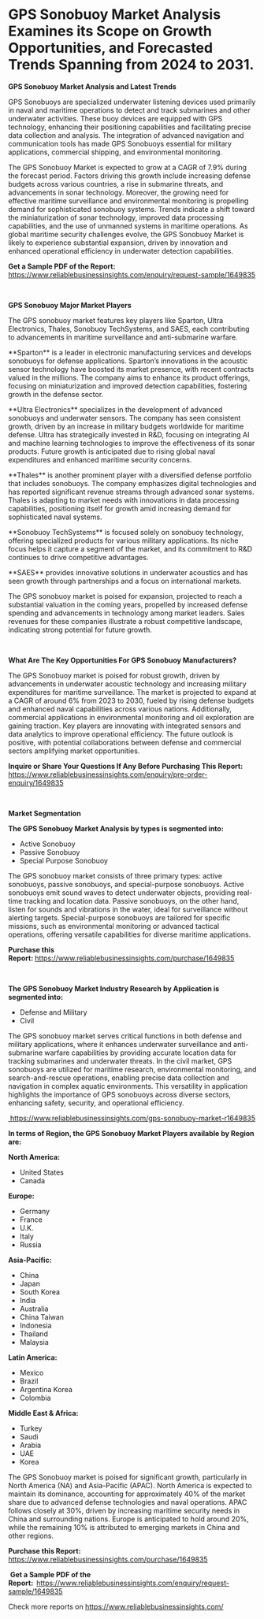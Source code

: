 <p><h1>GPS Sonobuoy Market Analysis Examines its Scope on Growth Opportunities, and Forecasted Trends Spanning from 2024 to 2031.</h1></p><p><strong>GPS Sonobuoy Market Analysis and Latest Trends</strong></p>
<p><p>GPS Sonobuoys are specialized underwater listening devices used primarily in naval and maritime operations to detect and track submarines and other underwater activities. These buoy devices are equipped with GPS technology, enhancing their positioning capabilities and facilitating precise data collection and analysis. The integration of advanced navigation and communication tools has made GPS Sonobuoys essential for military applications, commercial shipping, and environmental monitoring.</p><p>The GPS Sonobuoy Market is expected to grow at a CAGR of 7.9% during the forecast period. Factors driving this growth include increasing defense budgets across various countries, a rise in submarine threats, and advancements in sonar technology. Moreover, the growing need for effective maritime surveillance and environmental monitoring is propelling demand for sophisticated sonobuoy systems. Trends indicate a shift toward the miniaturization of sonar technology, improved data processing capabilities, and the use of unmanned systems in maritime operations. As global maritime security challenges evolve, the GPS Sonobuoy Market is likely to experience substantial expansion, driven by innovation and enhanced operational efficiency in underwater detection capabilities.</p></p>
<p><strong>Get a Sample PDF of the Report:&nbsp;</strong> <a href="https://www.reliablebusinessinsights.com/enquiry/request-sample/1649835?utm_campaign=118&utm_medium=2&utm_source=Github&utm_content=ia&utm_term=29122024&utm_id=gps-sonobuoy">https://www.reliablebusinessinsights.com/enquiry/request-sample/1649835</a></p>
<p>&nbsp;</p>
<p><strong>GPS Sonobuoy Major Market Players</strong></p>
<p><p>The GPS sonobuoy market features key players like Sparton, Ultra Electronics, Thales, Sonobuoy TechSystems, and SAES, each contributing to advancements in maritime surveillance and anti-submarine warfare. </p><p>**Sparton** is a leader in electronic manufacturing services and develops sonobuoys for defense applications. Sparton’s innovations in the acoustic sensor technology have boosted its market presence, with recent contracts valued in the millions. The company aims to enhance its product offerings, focusing on miniaturization and improved detection capabilities, fostering growth in the defense sector.</p><p>**Ultra Electronics** specializes in the development of advanced sonobuoys and underwater sensors. The company has seen consistent growth, driven by an increase in military budgets worldwide for maritime defense. Ultra has strategically invested in R&D, focusing on integrating AI and machine learning technologies to improve the effectiveness of its sonar products. Future growth is anticipated due to rising global naval expenditures and enhanced maritime security concerns.</p><p>**Thales** is another prominent player with a diversified defense portfolio that includes sonobuoys. The company emphasizes digital technologies and has reported significant revenue streams through advanced sonar systems. Thales is adapting to market needs with innovations in data processing capabilities, positioning itself for growth amid increasing demand for sophisticated naval systems.</p><p>**Sonobuoy TechSystems** is focused solely on sonobuoy technology, offering specialized products for various military applications. Its niche focus helps it capture a segment of the market, and its commitment to R&D continues to drive competitive advantages.</p><p>**SAES** provides innovative solutions in underwater acoustics and has seen growth through partnerships and a focus on international markets. </p><p>The GPS sonobuoy market is poised for expansion, projected to reach a substantial valuation in the coming years, propelled by increased defense spending and advancements in technology among market leaders. Sales revenues for these companies illustrate a robust competitive landscape, indicating strong potential for future growth.</p></p>
<p>&nbsp;</p>
<p><strong>What Are The Key Opportunities For GPS Sonobuoy Manufacturers?</strong></p>
<p><p>The GPS Sonobuoy market is poised for robust growth, driven by advancements in underwater acoustic technology and increasing military expenditures for maritime surveillance. The market is projected to expand at a CAGR of around 6% from 2023 to 2030, fueled by rising defense budgets and enhanced naval capabilities across various nations. Additionally, commercial applications in environmental monitoring and oil exploration are gaining traction. Key players are innovating with integrated sensors and data analytics to improve operational efficiency. The future outlook is positive, with potential collaborations between defense and commercial sectors amplifying market opportunities.</p></p>
<p><strong>Inquire or Share Your Questions If Any Before Purchasing This Report:</strong> <a href="https://www.reliablebusinessinsights.com/enquiry/pre-order-enquiry/1649835?utm_campaign=118&utm_medium=2&utm_source=Github&utm_content=ia&utm_term=29122024&utm_id=gps-sonobuoy">https://www.reliablebusinessinsights.com/enquiry/pre-order-enquiry/1649835</a></p>
<p>&nbsp;</p>
<p><strong>Market Segmentation</strong></p>
<p><strong>The GPS Sonobuoy Market Analysis by types is segmented into:</strong></p>
<p><ul><li>Active Sonobuoy</li><li>Passive Sonobuoy</li><li>Special Purpose Sonobuoy</li></ul></p>
<p><p>The GPS sonobuoy market consists of three primary types: active sonobuoys, passive sonobuoys, and special-purpose sonobuoys. Active sonobuoys emit sound waves to detect underwater objects, providing real-time tracking and location data. Passive sonobuoys, on the other hand, listen for sounds and vibrations in the water, ideal for surveillance without alerting targets. Special-purpose sonobuoys are tailored for specific missions, such as environmental monitoring or advanced tactical operations, offering versatile capabilities for diverse maritime applications.</p></p>
<p><strong>Purchase this Report:&nbsp;</strong><a href="https://www.reliablebusinessinsights.com/purchase/1649835?utm_campaign=118&utm_medium=2&utm_source=Github&utm_content=ia&utm_term=29122024&utm_id=gps-sonobuoy">https://www.reliablebusinessinsights.com/purchase/1649835</a></p>
<p>&nbsp;</p>
<p><strong>The GPS Sonobuoy Market Industry Research by Application is segmented into:</strong></p>
<p><ul><li>Defense and Military</li><li>Civil</li></ul></p>
<p><p>The GPS sonobuoy market serves critical functions in both defense and military applications, where it enhances underwater surveillance and anti-submarine warfare capabilities by providing accurate location data for tracking submarines and underwater threats. In the civil market, GPS sonobuoys are utilized for maritime research, environmental monitoring, and search-and-rescue operations, enabling precise data collection and navigation in complex aquatic environments. This versatility in application highlights the importance of GPS sonobuoys across diverse sectors, enhancing safety, security, and operational efficiency.</p></p>
<p><a href="https://www.reliablebusinessinsights.com/gps-sonobuoy-market-r1649835?utm_campaign=118&utm_medium=2&utm_source=Github&utm_content=ia&utm_term=29122024&utm_id=gps-sonobuoy">&nbsp;https://www.reliablebusinessinsights.com/gps-sonobuoy-market-r1649835</a></p>
<p><strong>In terms of Region, the GPS Sonobuoy Market Players available by Region are:</strong></p>
<p>
    <p> <strong> North America: </strong>
        <ul>
            <li>United States</li>
            <li>Canada</li>
        </ul>
        </p> 
    <p> <strong> Europe: </strong>
        <ul>
            <li>Germany</li>
            <li>France</li>
            <li>U.K.</li>
            <li>Italy</li>
            <li>Russia</li>
        </ul>
        </p> 
    <p> <strong> Asia-Pacific: </strong>
        <ul>
            <li>China</li>
            <li>Japan</li>
            <li>South Korea</li>
            <li>India</li>
            <li>Australia</li>
            <li>China Taiwan</li>
            <li>Indonesia</li>
            <li>Thailand</li>
            <li>Malaysia</li>
        </ul>
        </p> 
    <p> <strong> Latin America: </strong>
        <ul>
            <li>Mexico</li>
            <li>Brazil</li>
            <li>Argentina Korea</li>
            <li>Colombia</li>
        </ul>
        </p> 
    <p> <strong> Middle East & Africa: </strong>
        <ul>
            <li>Turkey</li>
            <li>Saudi</li>
            <li>Arabia</li>
            <li>UAE</li>
            <li>Korea</li>
        </ul>
    </p>
    </p>
<p><p>The GPS Sonobuoy market is poised for significant growth, particularly in North America (NA) and Asia-Pacific (APAC). North America is expected to maintain its dominance, accounting for approximately 40% of the market share due to advanced defense technologies and naval operations. APAC follows closely at 30%, driven by increasing maritime security needs in China and surrounding nations. Europe is anticipated to hold around 20%, while the remaining 10% is attributed to emerging markets in China and other regions.</p></p>
<p><strong>Purchase this Report: </strong><a href="https://www.reliablebusinessinsights.com/purchase/1649835?utm_campaign=118&utm_medium=2&utm_source=Github&utm_content=ia&utm_term=29122024&utm_id=gps-sonobuoy">https://www.reliablebusinessinsights.com/purchase/1649835</a></p>
<p>&nbsp;<strong>Get a Sample PDF of the Report:&nbsp;&nbsp;</strong><a href="https://www.reliablebusinessinsights.com/enquiry/request-sample/1649835?utm_campaign=118&utm_medium=2&utm_source=Github&utm_content=ia&utm_term=29122024&utm_id=gps-sonobuoy">https://www.reliablebusinessinsights.com/enquiry/request-sample/1649835</a></p>
<p><strong></strong></p>
<p>Check more reports on <a href="https://www.reliablebusinessinsights.com/?utm_campaign=118&utm_medium=2&utm_source=Github&utm_content=ia&utm_term=29122024&utm_id=gps-sonobuoy">https://www.reliablebusinessinsights.com/</a></p>